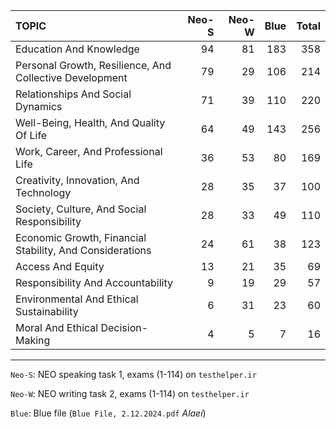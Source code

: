 | TOPIC                                                    | Neo-S | Neo-W | Blue | Total |
| :------------------------------------------------------- | ----: | ----: | ---: | ----: |
| Education And Knowledge                                  |    94 |    81 |  183 |   358 |
| Personal Growth, Resilience, And Collective Development  |    79 |    29 |  106 |   214 |
| Relationships And Social Dynamics                        |    71 |    39 |  110 |   220 |
| Well-Being, Health, And Quality Of Life                  |    64 |    49 |  143 |   256 |
| Work, Career, And Professional Life                      |    36 |    53 |   80 |   169 |
| Creativity, Innovation, And Technology                   |    28 |    35 |   37 |   100 |
| Society, Culture, And Social Responsibility              |    28 |    33 |   49 |   110 |
| Economic Growth, Financial Stability, And Considerations |    24 |    61 |   38 |   123 |
| Access And Equity                                        |    13 |    21 |   35 |    69 |
| Responsibility And Accountability                        |     9 |    19 |   29 |    57 |
| Environmental And Ethical Sustainability                 |     6 |    31 |   23 |    60 |
| Moral And Ethical Decision-Making                        |     4 |     5 |    7 |    16 |

____

`Neo-S`: NEO speaking task 1, exams (1-114) on `testhelper.ir`  

`Neo-W`: NEO writing task 2, exams (1-114) on `testhelper.ir`

`Blue`: Blue file (`Blue File, 2.12.2024.pdf` *Alaei*)
